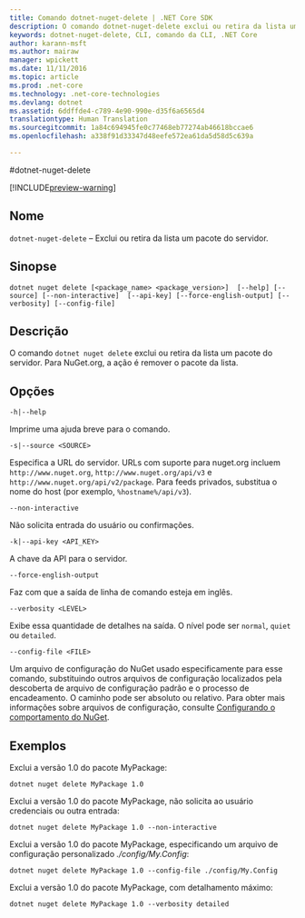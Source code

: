 ```yaml
---
title: Comando dotnet-nuget-delete | .NET Core SDK
description: O comando dotnet-nuget-delete exclui ou retira da lista um pacote do servidor.
keywords: dotnet-nuget-delete, CLI, comando da CLI, .NET Core
author: karann-msft
ms.author: mairaw
manager: wpickett
ms.date: 11/11/2016
ms.topic: article
ms.prod: .net-core
ms.technology: .net-core-technologies
ms.devlang: dotnet
ms.assetid: 6ddffde4-c789-4e90-990e-d35f6a6565d4
translationtype: Human Translation
ms.sourcegitcommit: 1a84c694945fe0c77468eb77274ab46618bccae6
ms.openlocfilehash: a338f91d33347d48eefe572ea61da5d58d5c639a

---
```


#<a name="dotnet-nuget-delete"></a>dotnet-nuget-delete

[!INCLUDE[preview-warning](../../../includes/warning.md)]

## <a name="name"></a>Nome 
`dotnet-nuget-delete` – Exclui ou retira da lista um pacote do servidor. 

## <a name="synopsis"></a>Sinopse

`dotnet nuget delete [<package_name> <package_version>] 
    [--help] [--source] [--non-interactive] 
    [--api-key] [--force-english-output] [--verbosity] [--config-file]`

## <a name="description"></a>Descrição

O comando `dotnet nuget delete` exclui ou retira da lista um pacote do servidor. Para NuGet.org, a ação é remover o pacote da lista.

## <a name="options"></a>Opções

`-h|--help`

Imprime uma ajuda breve para o comando.  

`-s|--source <SOURCE>`

Especifica a URL do servidor. URLs com suporte para nuget.org incluem `http://www.nuget.org`, `http://www.nuget.org/api/v3` e `http://www.nuget.org/api/v2/package`. Para feeds privados, substitua o nome do host (por exemplo, `%hostname%/api/v3`).

`--non-interactive`

Não solicita entrada do usuário ou confirmações.

`-k|--api-key <API_KEY>`

A chave da API para o servidor.

`--force-english-output`

Faz com que a saída de linha de comando esteja em inglês.

`--verbosity <LEVEL>`

Exibe essa quantidade de detalhes na saída. O nível pode ser `normal`, `quiet` ou `detailed`.

`--config-file <FILE>`

Um arquivo de configuração do NuGet usado especificamente para esse comando, substituindo outros arquivos de configuração localizados pela descoberta de arquivo de configuração padrão e o processo de encadeamento. O caminho pode ser absoluto ou relativo.
Para obter mais informações sobre arquivos de configuração, consulte [Configurando o comportamento do NuGet](https://docs.nuget.org/ndocs/consume-packages/configuring-nuget-behavior). 

## <a name="examples"></a>Exemplos

Exclui a versão 1.0 do pacote MyPackage:

`dotnet nuget delete MyPackage 1.0` 

Exclui a versão 1.0 do pacote MyPackage, não solicita ao usuário credenciais ou outra entrada:

`dotnet nuget delete MyPackage 1.0 --non-interactive`

Exclui a versão 1.0 do pacote MyPackage, especificando um arquivo de configuração personalizado *./config/My.Config*:

`dotnet nuget delete MyPackage 1.0 --config-file ./config/My.Config`

Exclui a versão 1.0 do pacote MyPackage, com detalhamento máximo:

`dotnet nuget delete MyPackage 1.0 --verbosity detailed`



<!--HONumber=Nov16_HO3-->


